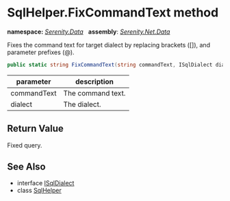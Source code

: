 # SqlHelper.FixCommandText method
**namespace:** *[Serenity.Data](../../README.md#serenity.data-namespace)*   **assembly**: *[Serenity.Net.Data](../../README.md)*

Fixes the command text for target dialect by replacing brackets ([]), and parameter prefixes (@).

```csharp
public static string FixCommandText(string commandText, ISqlDialect dialect)
```

| parameter | description |
| --- | --- |
| commandText | The command text. |
| dialect | The dialect. |

## Return Value

Fixed query.

## See Also

* interface [ISqlDialect](../ISqlDialect.md)
* class [SqlHelper](../SqlHelper.md)